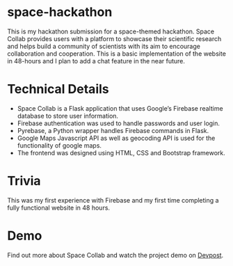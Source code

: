 # space-hackathon
This is my hackathon submission for a space-themed hackathon. Space Collab provides users with a platform to showcase their scientific research and helps build a community of scientists with its aim to encourage collaboration and cooperation. This is a basic implementation of the website in 48-hours and I plan to add a chat feature in the near future.

# Technical Details
- Space Collab is a Flask application that uses Google’s Firebase realtime database to store user information. 
- Firebase authentication was used to handle passwords and user login. 
- Pyrebase, a Python wrapper handles Firebase commands in Flask. 
- Google Maps Javascript API as well as geocoding API is used for the functionality of google maps. 
- The frontend was designed using HTML, CSS and Bootstrap framework.

# Trivia
This was my first experience with Firebase and my first time completing a fully functional website in 48 hours.

# Demo
Find out more about Space Collab and watch the project demo on [Devpost](https://devpost.com/software/space-collab).
